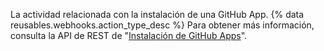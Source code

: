 La actividad relacionada con la instalación de una GitHub App. {% data reusables.webhooks.action_type_desc %} Para obtener más información, consulta la API de REST de "[Instalación de GitHub Apps](/v3/apps/)".